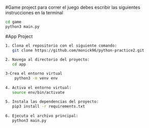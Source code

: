 #Game project
para correr el juego debes escribir las siguientes instrucciones en la terminal
```sh
cd game 
python3 main.py
```
#App Project

```sh
1. Clona el repositorio con el siguiente comando:
   git clone https://github.com/monick96/python-practice2.git
   
2. Navega al directorio del proyecto:
   cd app

3-Crea el entorno virtual
    python3 -m venv env
   
4. Activa el entorno virtual:
   source env/bin/activate
   
5. Instala las dependencias del proyecto:
   pip3 install -r requirements.txt
   
6. Ejecuta el archivo principal:
   python3 main.py
```